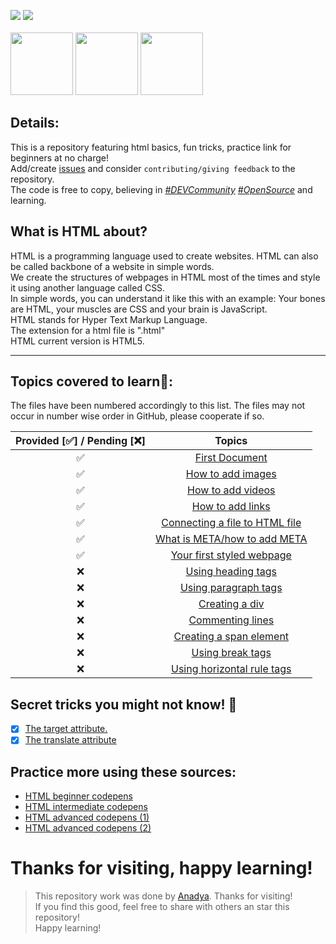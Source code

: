 <img src="https://img.shields.io/badge/HTML-5-orange?style=for-the-badge"></img>
<img src="https://img.shields.io/github/last-commit/AnadyaNair/Learning-Web-Backbone?style=for-the-badge"></img>
<br> <br>
<img width="100" src="https://img.shields.io/github/forks/AnadyaNair/Learning-Web-Backbone?style=social"></img>
<img width="100" src="https://img.shields.io/github/stars/AnadyaNair/Learning-Web-Backbone?style=social"></img>
<img width="100" src="https://img.shields.io/github/watchers/AnadyaNair/Learning-Web-Backbone?style=social"></img>


## Details:
This is a repository featuring html basics, fun tricks, practice link for beginners at no charge! <br>
Add/create [issues](https://github.com/AnadyaNair/Learning-Web-Backbone/issues) and consider ``contributing/giving feedback`` to the repository. <br>
The code is free to copy, believing in *[#DEVCommunity](https://twitter.com/search?q=%23DEVCommunity&src=typeahead_click) [#OpenSource](https://twitter.com/search?q=%23OpenSource&src=typeahead_click)* and learning.

## What is HTML about?

HTML is a programming language used to create websites. HTML can also be called backbone of a website in simple words. <br>
We create the structures of webpages in HTML most of the times and style it using another language called CSS. <br>
In simple words, you can understand it like this with an example: Your bones are HTML, your muscles are CSS and your brain is JavaScript. <br>
HTML stands for Hyper Text Markup Language. <br>
The extension for a html file is ".html" <br>
HTML current version is HTML5.
<hr>

## Topics covered to learn🌟:
The files have been numbered accordingly to this list. The files may not occur in number wise order in GitHub, please cooperate if so.

|Provided [✅] / Pending [❌]|Topics|
|:---:|:---:|
|✅|[First Document](https://github.com/AnadyaNair/Learning-Web-Backbone/blob/main/HTMLFirstSteps.html)|
|✅|[How to add images](https://github.com/AnadyaNair/Learning-Web-Backbone/blob/main/HowToAddImages.html)|
|✅|[How to add videos](https://github.com/AnadyaNair/Learning-Web-Backbone/blob/main/How_To_Add_Videos.html)|
|✅|[How to add links](https://github.com/AnadyaNair/Learning-Web-Backbone/blob/main/How_To_Add_Links.html)|
|✅|[Connecting a file to HTML file](https://github.com/AnadyaNair/Learning-Web-Backbone/blob/main/Connecting_another_file_to_your_root_file.html)|
|✅|[What is META/how to add META](https://github.com/AnadyaNair/Learning-Web-Backbone/blob/main/Learning_about_META.html)|
|✅|[Your first styled webpage](https://github.com/AnadyaNair/Learning-Web-Backbone/blob/main/A_styled_webpage.html)|
|❌|[Using heading tags]()|
|❌|[Using paragraph tags]()|
|❌|[Creating a div]()|
|❌|[Commenting lines]()|
|❌|[Creating a span element]()|
|❌|[Using break tags]()|
|❌|[Using horizontal rule tags]()|

## Secret tricks you might not know! 🤫
- [x] [The target attribute.](https://github.com/AnadyaNair/Learning-Web-Backbone/blob/main/target_underscore_blank.html)
- [x] [The translate attribute](https://github.com/AnadyaNair/Learning-Web-Backbone/blob/main/The-translate-attribute.html)

## Practice more using these sources:
- [HTML beginner codepens](https://codepen.io/search/pens?q=html+beginner)
- [HTML intermediate codepens](https://codepen.io/search/pens?q=html+intermediate)
- [HTML advanced codepens (1)](https://codepen.io/search/pens?q=html+advanced)
- [HTML advanced codepens (2)](https://codepen.io/search/pens?q=html+projects)

# Thanks for visiting, happy learning!
> This repository work was done by [Anadya](https://github.com/AnadyaNair). Thanks for visiting! <br>
> If you find this good, feel free to share with others an star this repository! <br>
> Happy learning!
